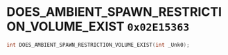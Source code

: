 # DOES_AMBIENT_SPAWN_RESTRICTION_VOLUME_EXIST `0x02E15363`

```cpp
int DOES_AMBIENT_SPAWN_RESTRICTION_VOLUME_EXIST(int _Unk0);
```